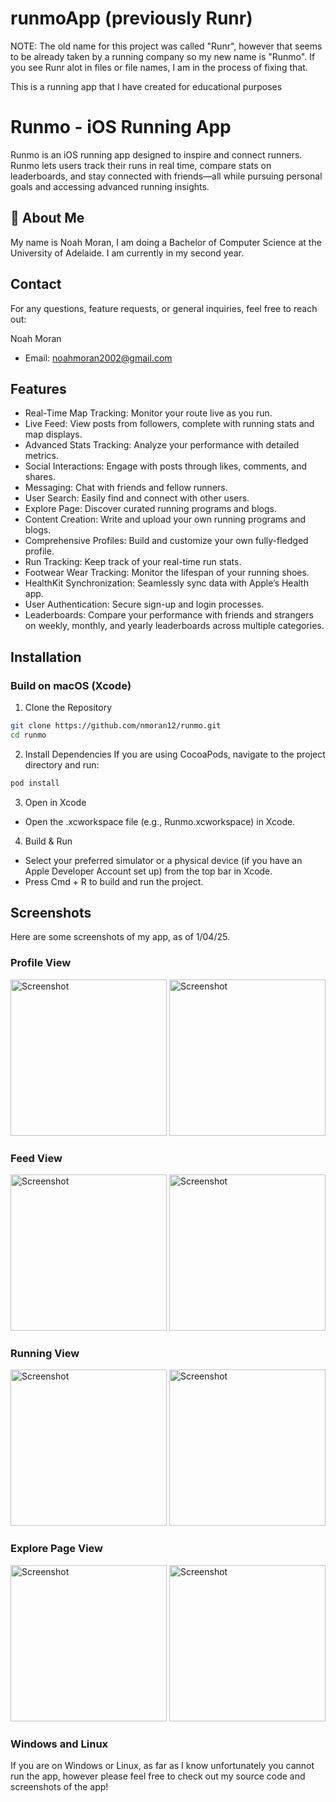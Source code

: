 # runmoApp (previously Runr)

NOTE: The old name for this project was called "Runr", however that seems to be already taken by a running company so my new name is "Runmo". If you see Runr alot in files or file names, I am in the process of fixing that.

This is a running app that I have created for educational purposes


# Runmo - iOS Running App

Runmo is an iOS running app designed to inspire and connect runners. Runmo lets users track their runs in real time, compare stats on leaderboards, and stay connected with friends—all while pursuing personal goals and accessing advanced running insights.


## 🚀 About Me
My name is Noah Moran, I am doing a Bachelor of Computer Science at the University of Adelaide. I am currently in my second year.
## Contact

For any questions, feature requests, or general inquiries, feel free to reach out:

Noah Moran
- Email: noahmoran2002@gmail.com


## Features

- Real-Time Map Tracking: Monitor your route live as you run.
- Live Feed: View posts from followers, complete with running stats and map displays.
- Advanced Stats Tracking: Analyze your performance with detailed metrics.
- Social Interactions: Engage with posts through likes, comments, and shares.
- Messaging: Chat with friends and fellow runners.
- User Search: Easily find and connect with other users.
- Explore Page: Discover curated running programs and blogs.
- Content Creation: Write and upload your own running programs and blogs.
- Comprehensive Profiles: Build and customize your own fully-fledged profile.
- Run Tracking: Keep track of your real-time run stats.
- Footwear Wear Tracking: Monitor the lifespan of your running shoes.
- HealthKit Synchronization: Seamlessly sync data with Apple’s Health app.
- User Authentication: Secure sign-up and login processes.
- Leaderboards: Compare your performance with friends and strangers on weekly, monthly, and yearly leaderboards across multiple categories.
## Installation

### Build on macOS (Xcode)

1. Clone the Repository

```bash
git clone https://github.com/nmoran12/runmo.git
cd runmo
```

2. Install Dependencies
If you are using CocoaPods, navigate to the project directory and run:
```bash
pod install
```

3. Open in Xcode
- Open the .xcworkspace file (e.g., Runmo.xcworkspace) in Xcode.

4. Build & Run
- Select your preferred simulator or a physical device (if you have an Apple Developer Account set up) from the top bar in Xcode.
- Press Cmd + R to build and run the project.


## Screenshots
Here are some screenshots of my app, as of 1/04/25. 

### Profile View
<img src="https://github.com/user-attachments/assets/d60dee3b-2245-48ca-8ea7-73fcd83dfdf6" alt="Screenshot" width="250" />
<img src="https://github.com/user-attachments/assets/b4ca1834-ae2b-407d-9650-feee8ae33f8c" alt="Screenshot" width="250" />


### Feed View
<img src="https://github.com/user-attachments/assets/9647f4ed-bfd7-4dc9-bc40-b613d1ae9fd3" alt="Screenshot" width="250" />
<img src="https://github.com/user-attachments/assets/affd2e90-8b5c-405d-8ff8-5bfeb6cf0325" alt="Screenshot" width="250" />

### Running View
<img src="https://github.com/user-attachments/assets/5936f9ce-1d9a-4682-90ba-4d2f69ec5490" alt="Screenshot" width="250" />
<img src="https://github.com/user-attachments/assets/dd1aab2e-d5af-42c8-a18f-1c068e3d00ab" alt="Screenshot" width="250" />


### Explore Page View
<img src="https://github.com/user-attachments/assets/988b6ce1-3c23-4168-a9ea-128715fcb106" alt="Screenshot" width="250" />
<img src="https://github.com/user-attachments/assets/f516b092-a610-4928-87be-0696913754da" alt="Screenshot" width="250" />
 




### Windows and Linux

If you are on Windows or Linux, as far as I know unfortunately you cannot run the app, however please feel free to check out my source code and screenshots of the app!
